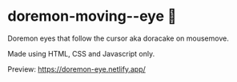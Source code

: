 # doremon-moving--eye 👀


Doremon eyes that follow the cursor aka doracake on mousemove.

Made using HTML, CSS and Javascript only.

Preview: https://doremon-eye.netlify.app/
